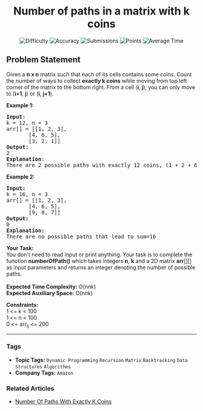 <h1 align="center">Number of paths in a matrix with k coins</h1>

<p align="center">
  <img alt="Difficulty" title="Difficulty" src="https://custom-icon-badges.demolab.com/badge/Difficulty: Medium-1F222E?style=for-the-badge&logoColor=white&logo=fire"/>
  <img alt="Accuracy" title="Accuracy" src="https://custom-icon-badges.demolab.com/badge/Accuracy: 16.96%25-1F222E?style=for-the-badge&logoColor=white&logo=target"/>
  <img alt="Submissions" title="Submissions" src="https://custom-icon-badges.demolab.com/badge/Submissions: 57K+-1F222E?style=for-the-badge&logoColor=white&logo=repo"/>
  <img alt="Points" title="Points" src="https://custom-icon-badges.demolab.com/badge/Points: 4-1F222E?style=for-the-badge&logoColor=white&logo=award"/>
  <img alt="Average Time" title="Average Time" src="https://custom-icon-badges.demolab.com/badge/Average%20Time: N/A-1F222E?style=for-the-badge&logoColor=white&logo=clock"/>
</p>

## Problem Statement

Given a <b>n x n</b> matrix such that each of its cells contains some coins. Count the number of ways to collect <b>exactly k coins</b> while moving from top left corner of the matrix to the bottom right. From a cell (<b>i</b>, <b>j</b>), you can only move to (<b>i+1</b>, <b>j</b>) or (<b>i</b>, <b>j+1</b>).

<b>Example 1:</b>

<pre><b>Input</b>:
k = 12, n = 3
arr[] = [[1, 2, 3], 
       [4, 6, 5], 
       [3, 2, 1]]
<b>Output:</b> <br>2
<b>Explanation</b>: 
There are 2 possible paths with exactly 12 coins, (1 + 2 + 6 + 2 + 1) and (1 + 2 + 3 + 5 + 1).
</pre>

<b>Example 2:</b>

<pre><b>Input:</b>
k = 16, n = 3
arr[] = [[1, 2, 3], 
       [4, 6, 5], 
       [9, 8, 7]]
<b>Output: <br></b>0 
<b>Explanation: </b>
There are no possible paths that lead to sum=16
</pre>

<b>Your Task:  </b><br>You don't need to read input or print anything. Your task is to complete the function <b>numberOfPath()</b> which takes integers <b>n</b>, <b>k</b> and a 2D matrix <b>arr</b>[][] as input parameters and returns an integer denoting the number of possible paths.<br><br><b>Expected Time Complexity:</b> O(n*n*k)<br><b>Expected Auxiliary Space:</b> O(n*n*k)

<b>Constraints:<br></b>1 <= k < 100<br>1 <= n < 100<br>0 <= arr<sub>ij</sub> <= 200


<hr>

### Tags
- **Topic Tags:** `Dynamic Programming` `Recursion` `Matrix` `Backtracking` `Data Structures` `Algorithms`
- **Company Tags:** `Amazon`

### Related Articles
- [Number Of Paths With Exactly K Coins](https://www.geeksforgeeks.org/number-of-paths-with-exactly-k-coins/)
